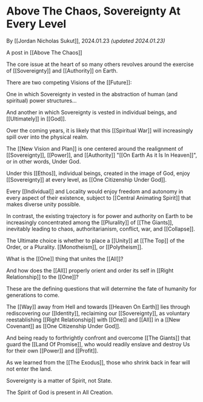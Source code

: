 # Above The Chaos, Sovereignty At Every Level 

By [[Jordan Nicholas Sukut]], 2024.01.23 _(updated 2024.01.23)_

A post in [[Above The Chaos]]  

The core issue at the heart of so many others revolves around the exercise of [[Sovereignty]] and [[Authority]] on Earth. 

There are two competing Visions of the [[Future]]: 

One in which Sovereignty in vested in the abstraction of human (and spiritual) power structures... 

And another in which Sovereignty is vested in individual beings, and [[Ultimately]] in [[God]]. 

Over the coming years, it is likely that this [[Spiritual War]] will increasingly spill over into the physical realm. 

The [[New Vision and Plan]] is one centered around the realignment of [[Sovereignty]], [[Power]], and [[Authority]] "[[On Earth As it Is In Heaven]]", or in other words, Under God. 

Under this [[Ethos]], individual beings, created in the image of God, enjoy [[Sovereignty]] at every level, as [[One Citizenship Under God]]. 

Every [[Individual]] and Locality would enjoy freedom and autonomy in every aspect of their existence, subject to [[Central Animating Spirit]] that makes diverse unity possible. 

In contrast, the existing trajectory is for power and authority on Earth to be increasingly concentrated among the [[Plurality]] of [[The Giants]], inevitably leading to chaos, authoritarianism, conflict, war, and [[Collapse]]. 

The Ultimate choice is whether to place a [[Unity]] at [[The Top]] of the Order, or a Plurality. [[Monotheism]], or [[Polytheism]]. 

What is the [[One]] thing that unites the [[All]]? 

And how does the [[All]] properly orient and order its self in [[Right Relationship]] to the [[One]]? 

These are the defining questions that will determine the fate of humanity for generations to come. 

The [[Way]] away from Hell and towards [[Heaven On Earth]] lies through rediscovering our [[Identity]], reclaiming our [[Sovereignty]], as voluntary reestablishing [[Right Relationship]] with [[One]] and [[All]] in a [[New Covenant]] as [[One Citizenship Under God]]. 

And being ready to forthrightly confront and overcome [[The Giants]] that guard the [[Land Of Promise]], who would readily enslave and destroy Us for their own [[Power]] and [[Profit]]. 

As we learned from the [[The Exodus]], those who shrink back in fear will not enter the land. 

Sovereignty is a matter of Spirit, not State. 

The Spirit of God is present in All Creation. 